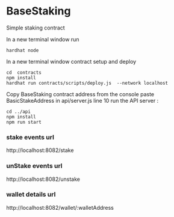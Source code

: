 # BaseStaking
Simple staking contract


In a new terminal window run 

```
hardhat node
```

In a new terminal window
contract setup and deploy

```
cd  contracts
npm install
hardhat run contracts/scripts/deploy.js  --network localhost
```

Copy BaseStaking contract address from the console
paste BasicStakeAddress in api/server.js line 10
run the API server :

```
cd ../api 
npm install
npm run start
```

### stake events url 
http://localhost:8082/stake


### unStake events url 
http://localhost:8082/unstake


### wallet details url 
http://localhost:8082/wallet/:walletAddress
